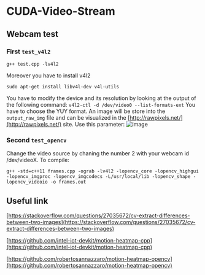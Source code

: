 # CUDA-Video-Stream

## Webcam test
### First `test_v4l2`

```
g++ test.cpp -lv4l2
```
Moreover you have to install v4l2
```
sudo apt-get install libv4l-dev v4l-utils
```


You have to modify the device and its resolution by looking at the output of the following command:
`v4l2-ctl -d /dev/video0 --list-formats-ext`
You have to choose the YUY format. An image will be store into the `output_raw_img` file and can be visualized in the [http://rawpixels.net/](http://rawpixels.net/) site.
Use this parameter:
![image](https://user-images.githubusercontent.com/9128612/141523554-c8488fd3-daef-4083-b54d-d9b5dd531c02.png)


### Second `test_opencv`
Change the video source by chaning the number 2 with your webcam id /dev/videoX.
To compile:
```
g++ -std=c++11 frames.cpp -ograb -lv4l2 -lopencv_core -lopencv_highgui -lopencv_imgproc -lopencv_imgcodecs -L/usr/local/lib -lopencv_shape -lopencv_videoio -o frames.out
```


## Useful link
[https://stackoverflow.com/questions/27035672/cv-extract-differences-between-two-images](https://stackoverflow.com/questions/27035672/cv-extract-differences-between-two-images)

[https://github.com/intel-iot-devkit/motion-heatmap-cpp](https://github.com/intel-iot-devkit/motion-heatmap-cpp)

[https://github.com/robertosannazzaro/motion-heatmap-opencv](https://github.com/robertosannazzaro/motion-heatmap-opencv)

